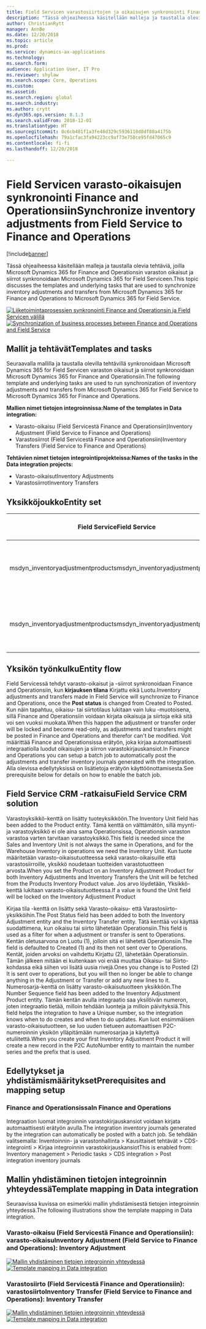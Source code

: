```yaml
---
title: Field Servicen varastosiirtojen ja oikaisujen synkronointi Finance and Operationsiin
description: "Tässä ohjeaiheessa käsitellään malleja ja taustalla olevia tehtäviä, joilla Microsoft Dynamics 365 for Finance and Operationsin varaston oikaisut ja siirrot synkronoidaan Microsoft Dynamics 365 for Field Serviceen."
author: ChristianRytt
manager: AnnBe
ms.date: 12/20/2018
ms.topic: article
ms.prod: 
ms.service: dynamics-ax-applications
ms.technology: 
ms.search.form: 
audience: Application User, IT Pro
ms.reviewer: shylaw
ms.search.scope: Core, Operations
ms.custom: 
ms.assetid: 
ms.search.region: global
ms.search.industry: 
ms.author: crytt
ms.dyn365.ops.version: 8.1.3
ms.search.validFrom: 2018-12-01
ms.translationtype: HT
ms.sourcegitcommit: 8c6cb481f1a3fe48d329c5936118d8df88a4175b
ms.openlocfilehash: 79a1cfac3fa94223cc9af73e758ce95fd47065c9
ms.contentlocale: fi-fi
ms.lasthandoff: 12/20/2018

---
```


# <a name="synchronize-inventory-adjustments-from-field-service-to-finance-and-operations"></a><span data-ttu-id="2acee-103">Field Servicen varasto-oikaisujen synkronointi Finance and Operationsiin</span><span class="sxs-lookup"><span data-stu-id="2acee-103">Synchronize inventory adjustments from Field Service to Finance and Operations</span></span>

[!include[banner](../includes/banner.md)]

<span data-ttu-id="2acee-104">Tässä ohjeaiheessa käsitellään malleja ja taustalla olevia tehtäviä, joilla Microsoft Dynamics 365 for Finance and Operationsin varaston oikaisut ja siirrot synkronoidaan Microsoft Dynamics 365 for Field Serviceen.</span><span class="sxs-lookup"><span data-stu-id="2acee-104">This topic discusses the templates and underlying tasks that are used to synchronize inventory adjustments and transfers from Microsoft Dynamics 365 for Finance and Operations to Microsoft Dynamics 365 for Field Service.</span></span>

<span data-ttu-id="2acee-105">[![Liiketoimintaprosessien synkronointi Finance and Operationsin ja Field Servicen välillä](./media/FSTransAdjOW.png)](./media/FSTransAdjOW.png)</span><span class="sxs-lookup"><span data-stu-id="2acee-105">[![Synchronization of business processes between Finance and Operations and Field Service](./media/FSTransAdjOW.png)](./media/FSTransAdjOW.png)</span></span>

## <a name="templates-and-tasks"></a><span data-ttu-id="2acee-106">Mallit ja tehtävät</span><span class="sxs-lookup"><span data-stu-id="2acee-106">Templates and tasks</span></span>
<span data-ttu-id="2acee-107">Seuraavalla mallilla ja taustalla olevilla tehtävillä synkronoidaan Microsoft Dynamics 365 for Field Servicen varaston oikaisut ja siirrot synkronoidaan Microsoft Dynamics 365 for Finance and Operationsiin.</span><span class="sxs-lookup"><span data-stu-id="2acee-107">The following template and underlying tasks are used to run synchronization of inventory adjustments and transfers from Microsoft Dynamics 365 for Field Service to Microsoft Dynamics 365 for Finance and Operations.</span></span>

<span data-ttu-id="2acee-108">**Mallien nimet tietojen integroinnissa:**</span><span class="sxs-lookup"><span data-stu-id="2acee-108">**Name of the templates in Data integration:**</span></span>
- <span data-ttu-id="2acee-109">Varasto-oikaisu (Field Servicestä Finance and Operationsiin)</span><span class="sxs-lookup"><span data-stu-id="2acee-109">Inventory Adjustment (Field Service to Finance and Operations)</span></span>
- <span data-ttu-id="2acee-110">Varastosiirrot (Field Servicestä Finance and Operationsiin)</span><span class="sxs-lookup"><span data-stu-id="2acee-110">Inventory Transfers (Field Service to Finance and Operations)</span></span>

<span data-ttu-id="2acee-111">**Tehtävien nimet tietojen integrointiprojekteissa:**</span><span class="sxs-lookup"><span data-stu-id="2acee-111">**Names of the tasks in the Data integration projects:**</span></span>
- <span data-ttu-id="2acee-112">Varasto-oikaisut</span><span class="sxs-lookup"><span data-stu-id="2acee-112">Inventory Adjustments</span></span>
- <span data-ttu-id="2acee-113">Varastosiirrot</span><span class="sxs-lookup"><span data-stu-id="2acee-113">Inventory Transfers</span></span>

## <a name="entity-set"></a><span data-ttu-id="2acee-114">Yksikköjoukko</span><span class="sxs-lookup"><span data-stu-id="2acee-114">Entity set</span></span>
| <span data-ttu-id="2acee-115">Field Service</span><span class="sxs-lookup"><span data-stu-id="2acee-115">Field Service</span></span>                     | <span data-ttu-id="2acee-116">Finance and Operations</span><span class="sxs-lookup"><span data-stu-id="2acee-116">Finance and Operations</span></span>                             |
|-----------------------------------|----------------------------------------------------|
| <span data-ttu-id="2acee-117">msdyn_inventoryadjustmentproducts</span><span class="sxs-lookup"><span data-stu-id="2acee-117">msdyn_inventoryadjustmentproducts</span></span> |   <span data-ttu-id="2acee-118">CDS-varasto-oikaisujen kirjauskansioiden otsikot ja rivit</span><span class="sxs-lookup"><span data-stu-id="2acee-118">CDS Inventory adjustment journal headers and lines</span></span> |
| <span data-ttu-id="2acee-119">msdyn_inventoryadjustmentproducts</span><span class="sxs-lookup"><span data-stu-id="2acee-119">msdyn_inventoryadjustmentproducts</span></span> | <span data-ttu-id="2acee-120">CDS-varastosiirtojen kirjauskansioiden otsikot ja rivit</span><span class="sxs-lookup"><span data-stu-id="2acee-120">CDS inventory transfer journal headers and lines</span></span>   |

## <a name="entity-flow"></a><span data-ttu-id="2acee-121">Yksikön työnkulku</span><span class="sxs-lookup"><span data-stu-id="2acee-121">Entity flow</span></span>
<span data-ttu-id="2acee-122">Field Servicessä tehdyt varasto-oikaisut ja -siirrot synkronoidaan Finance and Operationsiin, kun **kirjauksen tilana** Kirjattu eikä Luotu.</span><span class="sxs-lookup"><span data-stu-id="2acee-122">Inventory adjustments and transfers made in Field Service will synchronize to Finance and Operations, once the **Post status** is changed from Created to Posted.</span></span> <span data-ttu-id="2acee-123">Kun näin tapahtuu, oikaisu- tai siirtotilaus lukitaan vain luku -muotoisena, sillä Finance and Operationsiin voidaan kirjata oikaisuja ja siirtoja eikä sitä voi sen vuoksi muokata.</span><span class="sxs-lookup"><span data-stu-id="2acee-123">When this happen the adjustment or transfer order will be locked and become read-only, as adjustments and transfers might be posted in Finance and Operations and therefor can't be modified.</span></span>
<span data-ttu-id="2acee-124">Voit määrittää Finance and Operationsissa erätyön, joka kirjaa automaattisesti integraatiolla luodut oikaisujen ja siirron varastokirjauskansiot.</span><span class="sxs-lookup"><span data-stu-id="2acee-124">In Finance and Operations you can setup a batch job to automatically post the adjustments and transfer inventory journals generated with the integration.</span></span> <span data-ttu-id="2acee-125">Alla olevissa edellytyksissä on lisätietoja erätyön käyttöönottamisesta.</span><span class="sxs-lookup"><span data-stu-id="2acee-125">See prerequisite below for details on how to enable the batch job.</span></span>

## <a name="field-service-crm-solution"></a><span data-ttu-id="2acee-126">Field Service CRM -ratkaisu</span><span class="sxs-lookup"><span data-stu-id="2acee-126">Field Service CRM solution</span></span> 
<span data-ttu-id="2acee-127">Varastoyksikkö-kenttä on lisätty tuoteyksikköön.</span><span class="sxs-lookup"><span data-stu-id="2acee-127">The Inventory Unit field has been added to the Product entity.</span></span> <span data-ttu-id="2acee-128">Tämä kenttä on välttämätön, sillä myynti- ja varastoyksikkö ei ole aina sama Operationsissa, Operationsin varaston varastoa varten tarvitaan varastoyksikkö.</span><span class="sxs-lookup"><span data-stu-id="2acee-128">This field is needed since the Sales and Inventory Unit is not always the same in Operations, and for the Warehouse Inventory in operations we need the Inventory Unit.</span></span>
<span data-ttu-id="2acee-129">Kun tuote määritetään varasto-oikaisutuotteessa sekä varasto-oikaisuille että varastosiirroille, yksikkö noudetaan tuotteiden varastotuotteen arvosta.</span><span class="sxs-lookup"><span data-stu-id="2acee-129">When you set the Product on an Inventory Adjustment Product for both Inventory Adjustments and Inventory Transfers the Unit will be fetched from the Products Inventory Product value.</span></span> <span data-ttu-id="2acee-130">Jos arvo löydetään, Yksikkö-kenttä lukitaan varasto-oikaisutuotteessa.</span><span class="sxs-lookup"><span data-stu-id="2acee-130">If a value is found the Unit field will be locked on the Inventory Adjustment Product</span></span>

<span data-ttu-id="2acee-131">Kirjaa tila -kenttä on lisätty sekä Varasto-oikaisu- että Varastosiirto-yksikköihin.</span><span class="sxs-lookup"><span data-stu-id="2acee-131">The Post Status field has been added to both the Inventory Adjustment entity and the Inventory Transfer entity.</span></span> <span data-ttu-id="2acee-132">Tätä kenttää voi käyttää suodattimena, kun oikaisu tai siirto lähetetään Operationsiin.</span><span class="sxs-lookup"><span data-stu-id="2acee-132">This field is used as a filter for when a adjustment or transfer is sent to Operations.</span></span> <span data-ttu-id="2acee-133">Kentän oletusarvona on Luotu (1), jolloin sitä ei lähetetä Operationsiin.</span><span class="sxs-lookup"><span data-stu-id="2acee-133">The field is defaulted to Created (1) and its then not sent over to Operations.</span></span> <span data-ttu-id="2acee-134">Kentät, joiden arvoksi on vaihdettu Kirjattu (2), lähetetään Operationsiin. Tämän jälkeen mitään ei kuitenkaan voi enää muuttaa Oikaisu- tai Siirto-kohdassa eikä siihen voi lisätä uusia rivejä.</span><span class="sxs-lookup"><span data-stu-id="2acee-134">Ones you change is to Posted (2) It is sent over to operations, but you will then no longer be able to change anything in the Adjustment or Transfer or add any new lines to it.</span></span>
<span data-ttu-id="2acee-135">Numerosarja-kenttä on lisätty varasto-oikaisutuotteen yksikköön.</span><span class="sxs-lookup"><span data-stu-id="2acee-135">The Number Sequence field has been added to the Inventory Adjustment Product entity.</span></span> <span data-ttu-id="2acee-136">Tämän kentän avulla integraatio saa yksilöivän numeron, joten integraatio tietää, milloin tehdään luonteja ja milloin päivityksiä.</span><span class="sxs-lookup"><span data-stu-id="2acee-136">This field helps the integration to have a Unique number, so the integration knows when to do creates and when to do updates.</span></span> <span data-ttu-id="2acee-137">Kun luot ensimmäisen varasto-oikaisutuotteen, se luo uuden tietueen automaattisen P2C-numeroinnin yksikön ylläpitämään numerosarjaa ja käytettyä etuliitettä.</span><span class="sxs-lookup"><span data-stu-id="2acee-137">When you create your first Inventory Adjustment Product it will create a new record in the P2C AutoNumber entity to maintain the number series and the prefix that is used.</span></span>

## <a name="prerequisites-and-mapping-setup"></a><span data-ttu-id="2acee-138">Edellytykset ja yhdistämismääritykset</span><span class="sxs-lookup"><span data-stu-id="2acee-138">Prerequisites and mapping setup</span></span>

### <a name="in-finance-and-operations"></a><span data-ttu-id="2acee-139">Finance and Operationsissa</span><span class="sxs-lookup"><span data-stu-id="2acee-139">In Finance and Operations</span></span>
<span data-ttu-id="2acee-140">Integraation luomat integroinnin varastokirjauskansiot voidaan kirjata automaattisesti erätyön avulla.</span><span class="sxs-lookup"><span data-stu-id="2acee-140">The integration inventory journals generated by the integration can automatically be posted with a batch job.</span></span> <span data-ttu-id="2acee-141">Se tehdään valitsemalla: Inventoinnin- ja varastonhallinta > Kausittaiset tehtävät > CDS-integrointi > Kirjaa integroinnin varastokirjauskansiot</span><span class="sxs-lookup"><span data-stu-id="2acee-141">This is enabled from: Inventory management > Periodic tasks > CDS integration > Post integration inventory journals</span></span>

## <a name="template-mapping-in-data-integration"></a><span data-ttu-id="2acee-142">Mallin yhdistäminen tietojen integroinnin yhteydessä</span><span class="sxs-lookup"><span data-stu-id="2acee-142">Template mapping in Data integration</span></span>

<span data-ttu-id="2acee-143">Seuraavissa kuvissa on esimerkki mallin yhdistämisestä tietojen integroinnin yhteydessä.</span><span class="sxs-lookup"><span data-stu-id="2acee-143">The following illustrations show the template mapping in Data integration.</span></span>

### <a name="inventory-adjustment-field-service-to-finance-and-operations-inventory-adjustment"></a><span data-ttu-id="2acee-144">Varasto-oikaisu (Field Servicestä Finance and Operationsiin): varasto-oikaisu</span><span class="sxs-lookup"><span data-stu-id="2acee-144">Inventory Adjustment (Field Service to Finance and Operations): Inventory Adjustment</span></span>

<span data-ttu-id="2acee-145">[![Mallin yhdistäminen tietojen integroinnin yhteydessä](./media/FSAdj1.png)](./media/FSAdj1.png)</span><span class="sxs-lookup"><span data-stu-id="2acee-145">[![Template mapping in Data integration](./media/FSAdj1.png)](./media/FSAdj1.png)</span></span>


### <a name="inventory-transfer-field-service-to-finance-and-operations-inventory-transfer"></a><span data-ttu-id="2acee-146">Varastosiirto (Field Servicestä Finance and Operationsiin): varastosiirto</span><span class="sxs-lookup"><span data-stu-id="2acee-146">Inventory Transfer (Field Service to Finance and Operations): Inventory Transfer</span></span>

<span data-ttu-id="2acee-147">[![Mallin yhdistäminen tietojen integroinnin yhteydessä](./media/FSTrans1.png)](./media/FSTrans1.png)</span><span class="sxs-lookup"><span data-stu-id="2acee-147">[![Template mapping in Data integration](./media/FSTrans1.png)](./media/FSTrans1.png)</span></span>

